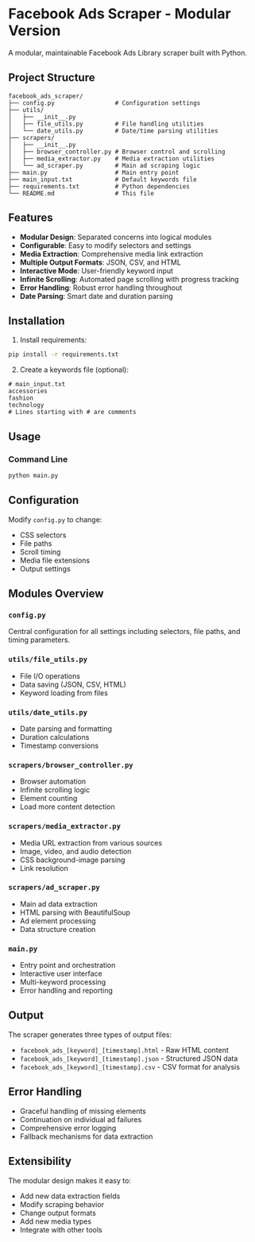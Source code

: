 # Facebook Ads Scraper - Modular Version

A modular, maintainable Facebook Ads Library scraper built with Python.

## Project Structure

```
facebook_ads_scraper/
├── config.py                 # Configuration settings
├── utils/
│   ├── __init__.py
│   ├── file_utils.py         # File handling utilities
│   └── date_utils.py         # Date/time parsing utilities
├── scrapers/
│   ├── __init__.py
│   ├── browser_controller.py # Browser control and scrolling
│   ├── media_extractor.py    # Media extraction utilities
│   └── ad_scraper.py         # Main ad scraping logic
├── main.py                   # Main entry point
├── main_input.txt            # Default keywords file
├── requirements.txt          # Python dependencies
└── README.md                 # This file
```

## Features

- **Modular Design**: Separated concerns into logical modules
- **Configurable**: Easy to modify selectors and settings
- **Media Extraction**: Comprehensive media link extraction
- **Multiple Output Formats**: JSON, CSV, and HTML
- **Interactive Mode**: User-friendly keyword input
- **Infinite Scrolling**: Automated page scrolling with progress tracking
- **Error Handling**: Robust error handling throughout
- **Date Parsing**: Smart date and duration parsing

## Installation

1. Install requirements:

```bash
pip install -r requirements.txt
```

2. Create a keywords file (optional):

```
# main_input.txt
accessories
fashion
technology
# Lines starting with # are comments
```

## Usage

###

### Command Line

```bash
python main.py
```

## Configuration

Modify `config.py` to change:

- CSS selectors
- File paths
- Scroll timing
- Media file extensions
- Output settings

## Modules Overview

### `config.py`

Central configuration for all settings including selectors, file paths, and timing parameters.

### `utils/file_utils.py`

- File I/O operations
- Data saving (JSON, CSV, HTML)
- Keyword loading from files

### `utils/date_utils.py`

- Date parsing and formatting
- Duration calculations
- Timestamp conversions

### `scrapers/browser_controller.py`

- Browser automation
- Infinite scrolling logic
- Element counting
- Load more content detection

### `scrapers/media_extractor.py`

- Media URL extraction from various sources
- Image, video, and audio detection
- CSS background-image parsing
- Link resolution

### `scrapers/ad_scraper.py`

- Main ad data extraction
- HTML parsing with BeautifulSoup
- Ad element processing
- Data structure creation

### `main.py`

- Entry point and orchestration
- Interactive user interface
- Multi-keyword processing
- Error handling and reporting

## Output

The scraper generates three types of output files:

- `facebook_ads_[keyword]_[timestamp].html` - Raw HTML content
- `facebook_ads_[keyword]_[timestamp].json` - Structured JSON data
- `facebook_ads_[keyword]_[timestamp].csv` - CSV format for analysis

## Error Handling

- Graceful handling of missing elements
- Continuation on individual ad failures
- Comprehensive error logging
- Fallback mechanisms for data extraction

## Extensibility

The modular design makes it easy to:

- Add new data extraction fields
- Modify scraping behavior
- Change output formats
- Add new media types
- Integrate with other tools

